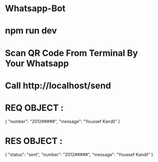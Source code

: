 # Whatsapp-Bot
# npm run dev
# Scan QR Code From Terminal By Your Whatsapp 
# Call http://localhost/send

# REQ OBJECT :
{
  "number": "2012#####",
  "message": "Youssef Kandil"
}

# RES OBJECT :
{
    "status": "sent",
  "number": "2012#####",
  "message": "Youssef Kandil"
}

